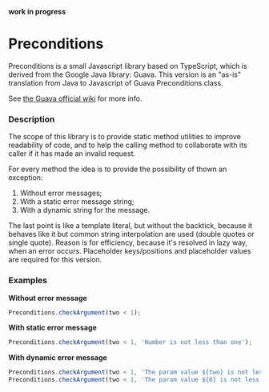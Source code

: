 **work in progress**
# Preconditions
Preconditions is a small Javascript library based on TypeScript, which is derived from the Google Java library: Guava.
This version is an "as-is" translation from Java to Javascript of Guava Preconditions class.

See [the Guava official wiki](https://github.com/google/guava/wiki/PreconditionsExplained) for more info.

### Description
The scope of this library is to provide static method utilities to improve readability of code, and to help the calling 
method to collaborate with its caller if it has made an invalid request.

For every method the idea is to provide the possibility of thown an exception:
1. Without error messages;
1. With a static error message string;
1. With a dynamic string for the message. 

The last point is like a template literal, but without the backtick, because it behaves like it but common string interpolation 
are used (double quotes or single quote). Reason is for efficiency, because it's resolved in lazy way, when an error occurs.
Placeholder keys/positions and placeholder values are required for this version. 

### Examples
**Without error message**
```javascript
Preconditions.checkArgument(two < 1);
```

**With static error message**
```javascript
Preconditions.checkArgument(two < 1, 'Number is not less than one');
```

**With dynamic error message**
```javascript
Preconditions.checkArgument(two < 1, 'The param value ${two} is not less than ${one}', {two: 'Two', one: '1'});
Preconditions.checkArgument(two < 1, 'The param value ${0} is not less than ${1}', ['Two', '1']);
```